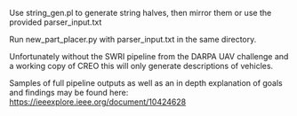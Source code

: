 Use string_gen.pl to generate string halves, then mirror them or use the provided parser_input.txt

Run new_part_placer.py with parser_input.txt in the same directory.

Unfortunately without the SWRI pipeline from the DARPA UAV challenge and a working copy of CREO this will only generate descriptions of vehicles.

Samples of full pipeline outputs as well as an in depth explanation of goals and findings may be found here: https://ieeexplore.ieee.org/document/10424628
